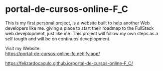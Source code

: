 # portal-de-cursos-online-F_C
This is my first personal project, is a website built to help another Web developers like me. giving a place to start their roadmap to the FullStack web deveplopment, just like me. This project will follow my own steps as a self tougth and will be on continuos deveplopment.


Visit my Website: 
<br>
https://portal-de-cursos-online-fc.netlify.app/

https://felizardocaculo.github.io/portal-de-cursos-online-F_C/

<br>

